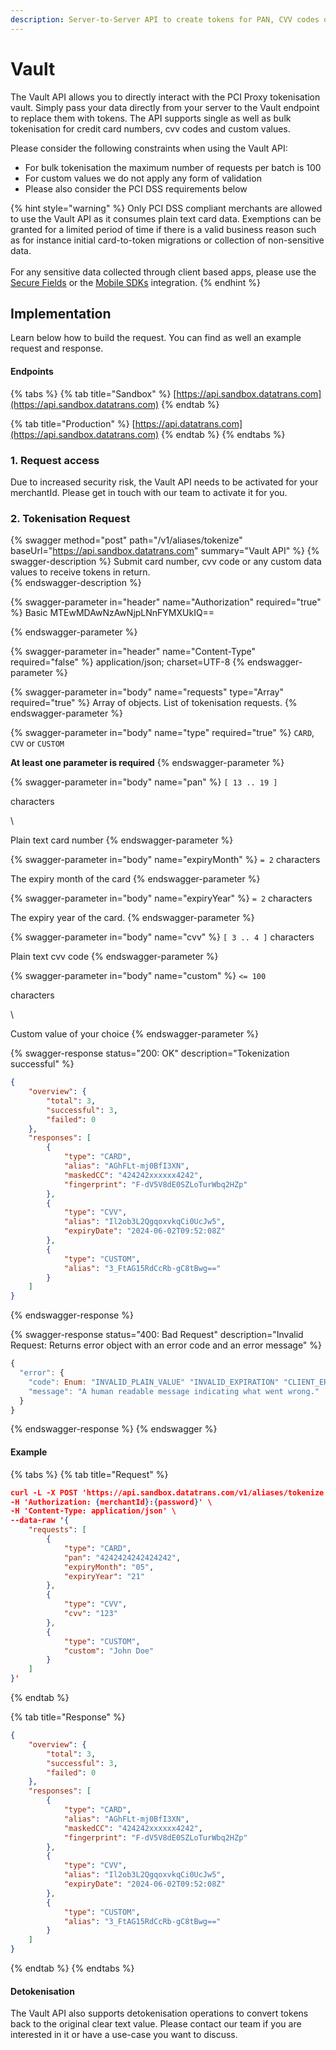 ```yaml
---
description: Server-to-Server API to create tokens for PAN, CVV codes or custom values.
---
```


# Vault

The Vault API allows you to directly interact with the PCI Proxy tokenisation vault. Simply pass your data directly from your server to the Vault endpoint to replace them with tokens. The API supports single as well as bulk tokenisation for credit card numbers, cvv codes and custom values.&#x20;

Please consider the following constraints when using the Vault API:&#x20;

* For bulk tokenisation the maximum number of requests per batch is 100
* For custom values we do not apply any form of validation
* Please also consider the PCI DSS requirements below

{% hint style="warning" %}
Only PCI DSS compliant merchants are allowed to use the Vault API as it consumes plain text card data. Exemptions can be granted for a limited period of time if there is a valid business reason such as for instance initial card-to-token migrations or collection of non-sensitive data. \
\
For any sensitive data collected through client based apps, please use the [Secure Fields](secure-fields-js/) or the [Mobile SDKs](mobile-sdks.md) integration.&#x20;
{% endhint %}

## Implementation&#x20;

Learn below how to build the request. You can find as well an example request and response.&#x20;

#### Endpoints

{% tabs %}
{% tab title="Sandbox" %}
[https://api.sandbox.datatrans.com](https://api.sandbox.datatrans.com)
{% endtab %}

{% tab title="Production" %}
[https://api.datatrans.com](https://api.sandbox.datatrans.com)
{% endtab %}
{% endtabs %}

### 1. Request access

Due to increased security risk, the Vault API needs to be activated for your merchantId. Please get in touch with our team to activate it for you.&#x20;

### 2. Tokenisation Request

{% swagger method="post" path="/v1/aliases/tokenize" baseUrl="https://api.sandbox.datatrans.com" summary="Vault API" %}
{% swagger-description %}
Submit card number, cvv code or any custom data values to receive tokens in return.  
{% endswagger-description %}

{% swagger-parameter in="header" name="Authorization" required="true" %}
Basic MTEwMDAwNzAwNjpLNnFYMXUkIQ==


{% endswagger-parameter %}

{% swagger-parameter in="header" name="Content-Type" required="false" %}
application/json; charset=UTF-8
{% endswagger-parameter %}

{% swagger-parameter in="body" name="requests" type="Array" required="true" %}
Array of objects. List of tokenisation requests.
{% endswagger-parameter %}

{% swagger-parameter in="body" name="type" required="true" %}
`CARD`, `CVV` or `CUSTOM`

**At least one parameter is required**
{% endswagger-parameter %}

{% swagger-parameter in="body" name="pan" %}
`[ 13 .. 19 ]`

 characters

\


Plain text card number
{% endswagger-parameter %}

{% swagger-parameter in="body" name="expiryMonth" %}
`= 2` characters&#x20;

The expiry month of the card
{% endswagger-parameter %}

{% swagger-parameter in="body" name="expiryYear" %}
`= 2` characters

The expiry year of the card.
{% endswagger-parameter %}

{% swagger-parameter in="body" name="cvv" %}
`[ 3 .. 4 ]` characters&#x20;

Plain text cvv code
{% endswagger-parameter %}

{% swagger-parameter in="body" name="custom" %}
`<= 100`

 characters 

\


Custom value of your choice
{% endswagger-parameter %}

{% swagger-response status="200: OK" description="Tokenization successful" %}
```json
{
    "overview": {
        "total": 3,
        "successful": 3,
        "failed": 0
    },
    "responses": [
        {
            "type": "CARD",
            "alias": "AGhFLt-mj0BfI3XN",
            "maskedCC": "424242xxxxxx4242",
            "fingerprint": "F-dV5V8dE0SZLoTurWbq2HZp"
        },
        {
            "type": "CVV",
            "alias": "Il2ob3L2QgqoxvkqCi0UcJw5",
            "expiryDate": "2024-06-02T09:52:08Z"
        },
        {
            "type": "CUSTOM",
            "alias": "3_FtAG15RdCcRb-gC8tBwg=="
        }
    ]
}
```
{% endswagger-response %}

{% swagger-response status="400: Bad Request" description="Invalid Request: Returns error object with an error code and an error message" %}
```javascript
{
  "error": {
    "code": Enum: "INVALID_PLAIN_VALUE" "INVALID_EXPIRATION" "CLIENT_ERROR" "INVALID_JSON_PAYLOAD" "ALIAS_NOT_FOUND" "INVALID_CVV" "UNKNOWN_ERROR" "UNRECOGNIZED_PROPERTY" "INVALID_ALIAS" "SERVER_ERROR" "ILLEGAL_ARGUMENT" "UNAUTHORIZED" "INVALID_PROPERTY" "MAX_REQUESTS_PER_CALL_EXCEEDED" "VELOCITY_ERROR",
    "message": "A human readable message indicating what went wrong."
  }
}
```
{% endswagger-response %}
{% endswagger %}

#### Example

{% tabs %}
{% tab title="Request" %}
```json
curl -L -X POST 'https://api.sandbox.datatrans.com/v1/aliases/tokenize' \
-H 'Authorization: {merchantId}:{password}' \
-H 'Content-Type: application/json' \
--data-raw '{
    "requests": [
        {
            "type": "CARD",
            "pan": "4242424242424242",
            "expiryMonth": "05",
            "expiryYear": "21"
        },
        {
            "type": "CVV",
            "cvv": "123"
        },
        {
            "type": "CUSTOM",
            "custom": "John Doe"
        }
    ]
}'
```
{% endtab %}

{% tab title="Response" %}
```json
{
    "overview": {
        "total": 3,
        "successful": 3,
        "failed": 0
    },
    "responses": [
        {
            "type": "CARD",
            "alias": "AGhFLt-mj0BfI3XN",
            "maskedCC": "424242xxxxxx4242",
            "fingerprint": "F-dV5V8dE0SZLoTurWbq2HZp"
        },
        {
            "type": "CVV",
            "alias": "Il2ob3L2QgqoxvkqCi0UcJw5",
            "expiryDate": "2024-06-02T09:52:08Z"
        },
        {
            "type": "CUSTOM",
            "alias": "3_FtAG15RdCcRb-gC8tBwg=="
        }
    ]
}
```
{% endtab %}
{% endtabs %}

#### Detokenisation

The Vault API also supports detokenisation operations to convert tokens back to the original clear text value. Please contact our team if you are interested in it or have a use-case you want to discuss. &#x20;
